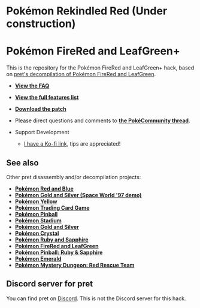 # Pokémon Rekindled Red (Under construction)

# Pokémon FireRed and LeafGreen+

This is the repository for the Pokémon FireRed and LeafGreen+ hack, based on [pret's decompilation of Pokémon FireRed and LeafGreen](https://github.com/pret/pokefirered).
* [**View the FAQ**](https://github.com/Deokishisu/FRLG-Plus/blob/master/FAQ.md)
* [**View the full features list**](https://github.com/Deokishisu/FRLG-Plus/blob/master/FEATURES.md)
* [**Download the patch**](https://github.com/Deokishisu/FRLG-Plus/releases/latest)
* Please direct questions and comments to [**the PokéCommunity thread**](https://www.pokecommunity.com/showthread.php?t=454382).

* Support Development
  * [I have a Ko-fi link](https://ko-fi.com/deokishisu), tips are appreciated!

## See also

Other pret disassembly and/or decompilation projects:
* [**Pokémon Red and Blue**](https://github.com/pret/pokered)
* [**Pokémon Gold and Silver (Space World '97 demo)**](https://github.com/pret/pokegold-spaceworld)
* [**Pokémon Yellow**](https://github.com/pret/pokeyellow)
* [**Pokémon Trading Card Game**](https://github.com/pret/poketcg)
* [**Pokémon Pinball**](https://github.com/pret/pokepinball)
* [**Pokémon Stadium**](https://github.com/pret/pokestadium)
* [**Pokémon Gold and Silver**](https://github.com/pret/pokegold)
* [**Pokémon Crystal**](https://github.com/pret/pokecrystal)
* [**Pokémon Ruby and Sapphire**](https://github.com/pret/pokeruby)
* [**Pokémon FireRed and LeafGreen**](https://github.com/pret/pokefirered)
* [**Pokémon Pinball: Ruby & Sapphire**](https://github.com/pret/pokepinballrs)
* [**Pokémon Emerald**](https://github.com/pret/pokeemerald)
* [**Pokémon Mystery Dungeon: Red Rescue Team**](https://github.com/pret/pmd-red)


## Discord server for pret

You can find pret on [Discord](https://discord.gg/d5dubZ3). This is not the Discord server for this hack.
